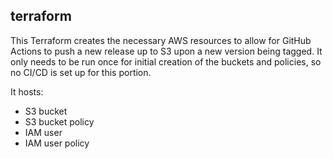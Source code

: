 ## terraform

This Terraform creates the necessary AWS resources to allow for GitHub Actions to push a new release up to S3 upon a new version being tagged. It only needs to be run once for initial creation of the buckets and policies, so no CI/CD is set up for this portion.

It hosts:
* S3 bucket
* S3 bucket policy
* IAM user
* IAM user policy